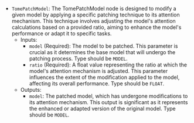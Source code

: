 - `TomePatchModel`: The TomePatchModel node is designed to modify a given model by applying a specific patching technique to its attention mechanism. This technique involves adjusting the model's attention calculations based on a provided ratio, aiming to enhance the model's performance or adapt it to specific tasks.
    - Inputs:
        - `model` (Required): The model to be patched. This parameter is crucial as it determines the base model that will undergo the patching process. Type should be `MODEL`.
        - `ratio` (Required): A float value representing the ratio at which the model's attention mechanism is adjusted. This parameter influences the extent of the modification applied to the model, affecting its overall performance. Type should be `FLOAT`.
    - Outputs:
        - `model`: The patched model, which has undergone modifications to its attention mechanism. This output is significant as it represents the enhanced or adapted version of the original model. Type should be `MODEL`.
